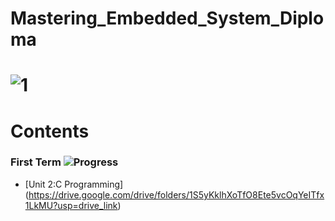 # Mastering_Embedded_System_Diploma

# ![1](https://github.com/mohamed-mansy/Mastering_Embedded_System/assets/138795542/4d9bc9a9-01a3-46d2-9fda-41b38bc22b38)

# Contents

### First Term ![Progress](https://progress-bar.dev/30/?title=done)

* [Unit 2:C Programming] (https://drive.google.com/drive/folders/1S5yKklhXoTfO8Ete5vcOqYeITfx1LkMU?usp=drive_link)

